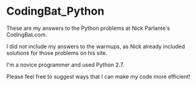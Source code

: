# CodingBat_Python
These are my answers to the Python problems at Nick Parlante's CodingBat.com. 

I did not include my answers to the warmups, as Nick already included solutions for those problems on his site.

I'm a novice programmer and used Python 2.7. 

Please feel free to suggest ways that I can make my code more efficient!
